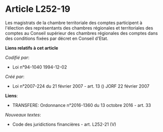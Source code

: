 # Article L252-19

Les magistrats de la chambre territoriale des comptes participent à l'élection des représentants des chambres régionales et
territoriales des comptes au Conseil supérieur des chambres régionales des comptes dans des conditions fixées par décret en
Conseil d'Etat.

**Liens relatifs à cet article**

_Codifié par_:

  - Loi n°94-1040 1994-12-02

_Créé par_:

  - Loi n°2007-224 du 21 février 2007 - art. 13 () JORF 22 février 2007

**Liens**:

  - TRANSFERE: Ordonnance n°2016-1360 du 13 octobre 2016 - art. 33

_Nouveaux textes_:

  - Code des juridictions financières - art. L252-21 (V)
